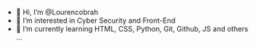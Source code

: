 - 👋 Hi, I’m @Lourencobrah
- 👀 I’m interested in Cyber Security and Front-End 
- 🌱 I’m currently learning HTML, CSS, Python, Git, Github, JS and others ...

<!---
Lourencobrah/Lourencobrah is a ✨ special ✨ repository because its `README.md` (this file) appears on your GitHub profile.
You can click the Preview link to take a look at your changes.
--->

